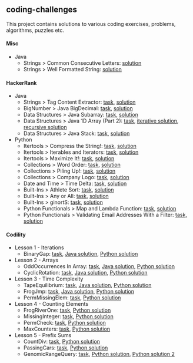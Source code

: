 coding-challenges
-------------------
This project contains solutions to various coding exercises, problems, algorithms, puzzles etc.

#### Misc
* Java
  * Strings > Common Consecutive Letters: [solution](/misc/java/CommonConsecutiveLetters.java)
  * Strings > Well Formatted String: [solution](misc/java/WellFormattedString.java)
  
#### HackerRank
* Java
  * Strings > Tag Content Extractor: [task](/hackerrank/java/strings_tag-content-extractor-task.pdf), [solution](/hackerrank/java/StringsTagContentExtractorSolution.java)
  * BigNumber > Java BigDecimal: [task](/hackerrank/java/bignumber_java-bigdecimal-task.pdf), [solution](/hackerrank/java/BigNumberJavaBigDecimalSolution.java)
  * Data Structures > Java Subarray: [task](/hackerrank/java/data-structures_java-subarray-task.pdf), [solution](/hackerrank/java/DataStructuresJavaSubarray.java)
  * Data Structures > Java 1D Array (Part 2): [task](/hackerrank/java/data-structures_java-1d-array-part2_task.pdf), [iterative solution](/hackerrank/java/DataStructuresJava1DArrayPart2Iterative.java), [recursive solution](/hackerrank/java/DataStructuresJava1DArrayPart2Recursive.java)
  * Data Structures > Java Stack: [task](/hackerrank/java/data-structures_java-stack_task.pdf), [solution](/hackerrank/java/DataStructuresJavaStack.java)
* Python
  * Itertools > Compress the String!: [task](/hackerrank/python/itertools_compress-the-string-task.pdf), [solution](/hackerrank/python/itertools_compress-the-string-solution.py)
  * Itertools > Iterables and Iterators: [task](/hackerrank/python/itertools_iterables-and-iterators-task.pdf), [solution](/hackerrank/python/itertools_iterables-and-iterators-solution.py) 
  * Itertools > Maximize It!: [task](/hackerrank/python/itertools_maximize-it-task.pdf), [solution](/hackerrank/python/itertools_maximize-it-solution.py) 
  * Collections > Word Order: [task](/hackerrank/python/collections_word-order-task.pdf), [solution](/hackerrank/python/collections_word-order-solution.py) 
  * Collections > Piling Up!: [task](/hackerrank/python/collections_piling-up-task.pdf), [solution](/hackerrank/python/collections_piling-up-solution.py) 
  * Collections > Company Logo: [task](/hackerrank/python/collections_company-logo-task.pdf), [solution](/hackerrank/python/collections_company-logo-solution.py) 
  * Date and Time > Time Delta: [task](/hackerrank/python/date-and-time_time-delta-task.pdf), [solution](/hackerrank/python/date-and-time_time-delta-solution.py) 
  * Built-Ins > Athlete Sort: [task](/hackerrank/python/built-ins_athlete-sort-task.pdf), [solution](/hackerrank/python/built-ins_athlete-sort-solution.py) 
  * Built-Ins > Any or All: [task](/hackerrank/python/built-ins_any-or-all-task.pdf), [solution](/hackerrank/python/built-ins_any-or-all-solution.py) 
  * Built-Ins > ginortS: [task](/hackerrank/python/built-ins_ginorts-task.pdf), [solution](/hackerrank/python/built-ins_ginorts-solution.py) 
  * Python Functionals > Map and Lambda Function: [task](/hackerrank/python/python-functionals_map-and-lambda-function-task.pdf), [solution](/hackerrank/python/python-functionals_map-and-lambda-function-solution.py) 
  * Python Functionals > Validating Email Addresses With a Filter: [task](/hackerrank/python/python-functionals_validating-email-addresses-with-filter-task.pdf), [solution](/hackerrank/python/python-functionals_validating-email-addresses-with-filter-solution.py) 
      
#### Codility
* Lesson 1 - Iterations
  * BinaryGap: [task](/codility/lesson1/BINARY_GAP_README.md), [Java solution](/codility/lesson1/BinaryGap.java), [Python solution](/codility/lesson1/BinaryGap.py)
* Lesson 2 - Arrays
  * OddOccurrences In Array: [task](/codility/lesson2/ODD_OCCURRENCES_IN_ARRAY_README.md), [Java solution](/codility/lesson2/OddOccurrencesInArray.java), [Python solution](/codility/lesson2/OddOccurrencesInArray.py)
  * CyclicRotation: [task](/codility/lesson2/CYCLIC_ROTATION_README.md), [Java solution](/codility/lesson2/CyclicRotation.java),
  [Python solution](/codility/lesson2/CyclicRotation.py)   
* Lesson 3 - Time Complexity
  * TapeEquilibrium: [task](/codility/lesson3/TAPE_EQUILIBRIUM_README.md), [Java solution](/codility/lesson3/TapeEquilibrium.java), [Python solution](/codility/lesson3/TapeEquilibrium.py)
  * FrogJmp: [task](/codility/lesson3/FROG_JMP_README.md), [Java solution](/codility/lesson3/FrogJmp.java), [Python solution](/codility/lesson3/FrogJump.py)
  * PermMissingElem: [task](/codility/lesson3/PERM_MISSING_ELEM.md), [Python solution](/codility/lesson3/PermMissingElem.py)    
* Lesson 4 - Counting Elements
  * FrogRiverOne: [task](/codility/lesson4/FROG_RIVER_ONE_README.md), [Python solution](/codility/lesson4/FrogRiverOne.py)
  * MissingInteger: [task](/codility/lesson4/MISSING_INTEGER_README.md), [Python solution](/codility/lesson4/MissingInteger.py)
  * PermCheck: [task](/codility/lesson4/PERM_CHECK_README.md), [Python solution](/codility/lesson4/PermCheck.py)
  * MaxCounters: [task](/codility/lesson4/MAX_COUNTERS_README.md), [Python solution](/codility/lesson4/MaxCounters.py)
* Lesson 5 - Prefix Sums
  * CountDiv: [task](/codility/lesson5/COUNT_DIV_README.md), [Python solution](/codility/lesson5/CountDiv.py)
  * PassingCars: [task](/codility/lesson5/PASSING_CARS_README.md), [Python solution](/codility/lesson5/PassingCars.py)
  * GenomicRangeQuery: [task](/codility/lesson5/GENOMIC_RANGE_QUERY_README.md), [Python solution](/codility/lesson5/GenomicRangeQuery.py), [Python solution 2](/codility/lesson5/GenomicRangeQuery2.py)
